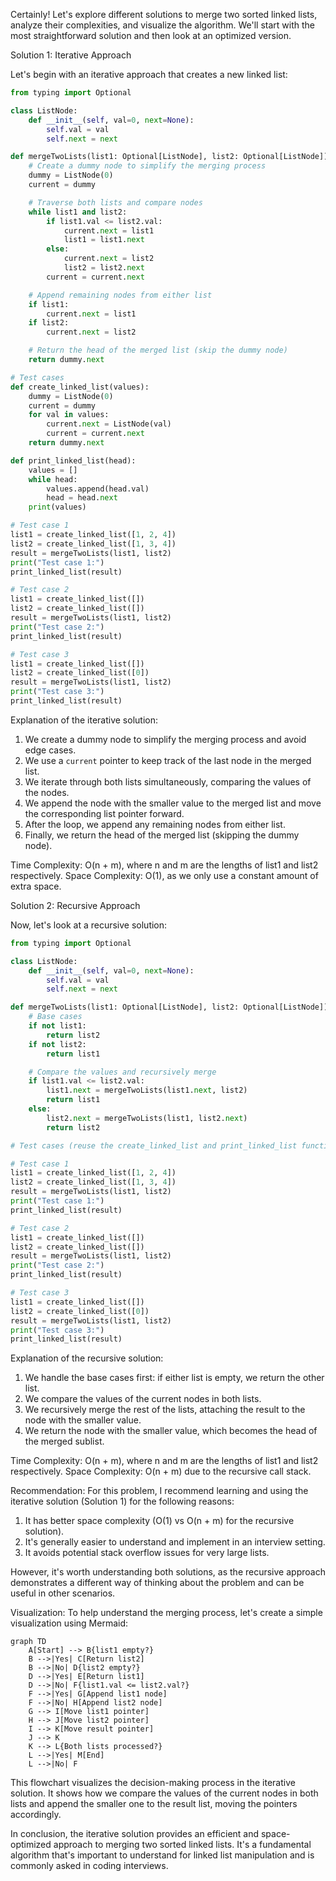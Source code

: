 Certainly! Let's explore different solutions to merge two sorted linked lists, analyze their complexities, and visualize the algorithm. We'll start with the most straightforward solution and then look at an optimized version.

Solution 1: Iterative Approach

Let's begin with an iterative approach that creates a new linked list:

```python
from typing import Optional

class ListNode:
    def __init__(self, val=0, next=None):
        self.val = val
        self.next = next

def mergeTwoLists(list1: Optional[ListNode], list2: Optional[ListNode]) -> Optional[ListNode]:
    # Create a dummy node to simplify the merging process
    dummy = ListNode(0)
    current = dummy

    # Traverse both lists and compare nodes
    while list1 and list2:
        if list1.val <= list2.val:
            current.next = list1
            list1 = list1.next
        else:
            current.next = list2
            list2 = list2.next
        current = current.next

    # Append remaining nodes from either list
    if list1:
        current.next = list1
    if list2:
        current.next = list2

    # Return the head of the merged list (skip the dummy node)
    return dummy.next

# Test cases
def create_linked_list(values):
    dummy = ListNode(0)
    current = dummy
    for val in values:
        current.next = ListNode(val)
        current = current.next
    return dummy.next

def print_linked_list(head):
    values = []
    while head:
        values.append(head.val)
        head = head.next
    print(values)

# Test case 1
list1 = create_linked_list([1, 2, 4])
list2 = create_linked_list([1, 3, 4])
result = mergeTwoLists(list1, list2)
print("Test case 1:")
print_linked_list(result)

# Test case 2
list1 = create_linked_list([])
list2 = create_linked_list([])
result = mergeTwoLists(list1, list2)
print("Test case 2:")
print_linked_list(result)

# Test case 3
list1 = create_linked_list([])
list2 = create_linked_list([0])
result = mergeTwoLists(list1, list2)
print("Test case 3:")
print_linked_list(result)

```

Explanation of the iterative solution:

1. We create a dummy node to simplify the merging process and avoid edge cases.
2. We use a `current` pointer to keep track of the last node in the merged list.
3. We iterate through both lists simultaneously, comparing the values of the nodes.
4. We append the node with the smaller value to the merged list and move the corresponding list pointer forward.
5. After the loop, we append any remaining nodes from either list.
6. Finally, we return the head of the merged list (skipping the dummy node).

Time Complexity: O(n + m), where n and m are the lengths of list1 and list2 respectively.
Space Complexity: O(1), as we only use a constant amount of extra space.

Solution 2: Recursive Approach

Now, let's look at a recursive solution:

```python
from typing import Optional

class ListNode:
    def __init__(self, val=0, next=None):
        self.val = val
        self.next = next

def mergeTwoLists(list1: Optional[ListNode], list2: Optional[ListNode]) -> Optional[ListNode]:
    # Base cases
    if not list1:
        return list2
    if not list2:
        return list1

    # Compare the values and recursively merge
    if list1.val <= list2.val:
        list1.next = mergeTwoLists(list1.next, list2)
        return list1
    else:
        list2.next = mergeTwoLists(list1, list2.next)
        return list2

# Test cases (reuse the create_linked_list and print_linked_list functions from the previous solution)

# Test case 1
list1 = create_linked_list([1, 2, 4])
list2 = create_linked_list([1, 3, 4])
result = mergeTwoLists(list1, list2)
print("Test case 1:")
print_linked_list(result)

# Test case 2
list1 = create_linked_list([])
list2 = create_linked_list([])
result = mergeTwoLists(list1, list2)
print("Test case 2:")
print_linked_list(result)

# Test case 3
list1 = create_linked_list([])
list2 = create_linked_list([0])
result = mergeTwoLists(list1, list2)
print("Test case 3:")
print_linked_list(result)

```

Explanation of the recursive solution:

1. We handle the base cases first: if either list is empty, we return the other list.
2. We compare the values of the current nodes in both lists.
3. We recursively merge the rest of the lists, attaching the result to the node with the smaller value.
4. We return the node with the smaller value, which becomes the head of the merged sublist.

Time Complexity: O(n + m), where n and m are the lengths of list1 and list2 respectively.
Space Complexity: O(n + m) due to the recursive call stack.

Recommendation:
For this problem, I recommend learning and using the iterative solution (Solution 1) for the following reasons:

1. It has better space complexity (O(1) vs O(n + m) for the recursive solution).
2. It's generally easier to understand and implement in an interview setting.
3. It avoids potential stack overflow issues for very large lists.

However, it's worth understanding both solutions, as the recursive approach demonstrates a different way of thinking about the problem and can be useful in other scenarios.

Visualization:
To help understand the merging process, let's create a simple visualization using Mermaid:

```mermaid
graph TD
    A[Start] --> B{list1 empty?}
    B -->|Yes| C[Return list2]
    B -->|No| D{list2 empty?}
    D -->|Yes| E[Return list1]
    D -->|No| F{list1.val <= list2.val?}
    F -->|Yes| G[Append list1 node]
    F -->|No| H[Append list2 node]
    G --> I[Move list1 pointer]
    H --> J[Move list2 pointer]
    I --> K[Move result pointer]
    J --> K
    K --> L{Both lists processed?}
    L -->|Yes| M[End]
    L -->|No| F

```

This flowchart visualizes the decision-making process in the iterative solution. It shows how we compare the values of the current nodes in both lists and append the smaller one to the result list, moving the pointers accordingly.

In conclusion, the iterative solution provides an efficient and space-optimized approach to merging two sorted linked lists. It's a fundamental algorithm that's important to understand for linked list manipulation and is commonly asked in coding interviews.
